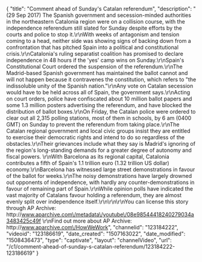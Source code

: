 {
    "title": "Comment ahead of Sunday's Catalan referendum",
    "description": "(29 Sep 2017) The Spanish government and secession-minded authorities in the northeastern Catalonia region were on a collision course, with the independence referendum still slated for Sunday despite efforts by the courts and police to stop it.\r\nWith weeks of antagonism and tension coming to a head, neither side was showing signs of backing down from a confrontation that has pitched Spain into a political and constitutional crisis.\r\nCatalonia's ruling separatist coalition has promised to declare independence in 48 hours if the 'yes' camp wins on Sunday.\r\nSpain's Constitutional Court ordered the suspension of the referendum.\r\nThe Madrid-based Spanish government has maintained the ballot cannot and will not happen because it contravenes the constitution, which refers to \"the indissoluble unity of the Spanish nation.\"\r\nAny vote on Catalan secession would have to be held across all of Spain, the government says.\r\nActing on court orders, police have confiscated about 10 million ballot papers and some 1.3 million posters advertising the referendum, and have blocked the distribution of ballot boxes.\r\nOn Friday, the Catalan police were ordered to clear out all 2,315 polling stations, most of them in schools, by 6 am (0400 GMT) on Sunday to prevent the referendum from taking place.\r\nThe Catalan regional government and local civic groups insist they are entitled to exercise their democratic rights and intend to do so regardless of the obstacles.\r\nTheir grievances include what they say is Madrid's ignoring of the region's long-standing demands for a greater degree of autonomy and fiscal powers. \r\nWith Barcelona as its regional capital, Catalonia contributes a fifth of Spain's 1.1 trillion euro (1.32 trillion US dollar) economy.\r\nBarcelona has witnessed large street demonstrations in favour of the ballot for weeks.\r\nThe noisy demonstrations have largely drowned out opponents of independence, with hardly any counter-demonstrations in favour of remaining part of Spain.\r\nWhile opinion polls have indicated the vast majority of Catalans favour holding a referendum, they are almost evenly split over independence itself.\r\n\r\n\r\nYou can license this story through AP Archive: http:\/\/www.aparchive.com\/metadata\/youtube\/08e98544418240279034a3483425c49f \r\nFind out more about AP Archive: http:\/\/www.aparchive.com\/HowWeWork",
    "channelid": "123184222",
    "videoid": "123186619",
    "date_created": "1507163022",
    "date_modified": "1508436473",
    "type": "captivate",
    "layout": "channelVideo",
    "url": "\/c1\/comment-ahead-of-sunday-s-catalan-referendum\/123184222-123186619"
}